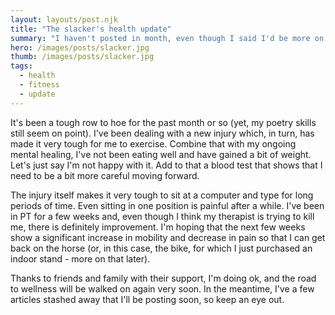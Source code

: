 ```yaml
---
layout: layouts/post.njk
title: "The slacker's health update"
summary: "I haven't posted in month, even though I said I'd be more on the ball. Why? Keep reading..."
hero: /images/posts/slacker.jpg
thumb: /images/posts/slacker.jpg
tags:
  - health
  - fitness
  - update
---
```

It's been a tough row to hoe for the past month or so (yet, my poetry skills still seem on point). I've been dealing with a new injury which, in turn, has made it very tough for me to exercise. Combine that with my ongoing mental healing, I've not been eating well and have gained a bit of weight. Let's just say I'm not happy with it. Add to that a blood test that shows that I need to be a bit more careful moving forward.

The injury itself makes it very tough to sit at a computer and type for long periods of time. Even sitting in one position is painful after a while. I've been in PT for a few weeks and, even though I think my therapist is trying to kill me, there is definitely improvement. I'm hoping that the next few weeks show a significant increase in mobility and decrease in pain so that I can get back on the horse (or, in this case, the bike, for which I just purchased an indoor stand - more on that later).

Thanks to friends and family with their support, I'm doing ok, and the road to wellness will be walked on again very soon. In the meantime, I've a few articles stashed away that I'll be posting soon, so keep an eye out.


